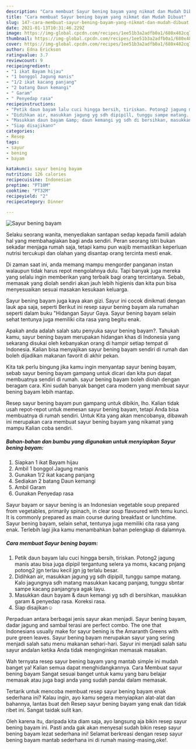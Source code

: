 ```yaml
---
description: "Cara membuat Sayur bening bayam yang nikmat dan Mudah Dibuat"
title: "Cara membuat Sayur bening bayam yang nikmat dan Mudah Dibuat"
slug: 147-cara-membuat-sayur-bening-bayam-yang-nikmat-dan-mudah-dibuat
date: 2021-01-13T10:31:46.229Z
image: https://img-global.cpcdn.com/recipes/1ee51b3a2adfb0a1/680x482cq70/sayur-bening-bayam-foto-resep-utama.jpg
thumbnail: https://img-global.cpcdn.com/recipes/1ee51b3a2adfb0a1/680x482cq70/sayur-bening-bayam-foto-resep-utama.jpg
cover: https://img-global.cpcdn.com/recipes/1ee51b3a2adfb0a1/680x482cq70/sayur-bening-bayam-foto-resep-utama.jpg
author: Edna Erickson
ratingvalue: 3.7
reviewcount: 9
recipeingredient:
- "1 ikat Bayam hijau"
- "1 bonggol Jagung manis"
- "1/2 ikat kacang panjang"
- "2 batang Daun kemangi"
- " Garam"
- " Penyedap rasa"
recipeinstructions:
- "Petik daun bayam lalu cuci hingga bersih, tiriskan. Potong2 jagung manis atau bisa juga dipipil tergantung selera ya moms, kacang pnjang potong2 jgn terlau kecil jgn jg terlalu besar."
- "Didihkan air, masukkan jagung yg sdh dipipill, tunggu sampe matang. Kalo jagungnya sdh matang masukkan kacang panjang, tunggu sbntar sampe kacang panjangnya agak layu."
- "Masukkan daun bayam &amp; daun kemangi yg sdh di bersihkan, masukkan garam &amp; penyedap rasa. Koreksi rasa."
- "Siap disajikan☺️"
categories:
- Resep
tags:
- sayur
- bening
- bayam

katakunci: sayur bening bayam 
nutrition: 126 calories
recipecuisine: Indonesian
preptime: "PT10M"
cooktime: "PT32M"
recipeyield: "2"
recipecategory: Dinner

---
```



![Sayur bening bayam](https://img-global.cpcdn.com/recipes/1ee51b3a2adfb0a1/680x482cq70/sayur-bening-bayam-foto-resep-utama.jpg)

Selaku seorang wanita, menyediakan santapan sedap kepada famili adalah hal yang membahagiakan bagi anda sendiri. Peran seorang istri bukan sekadar menjaga rumah saja, tetapi kamu pun wajib memastikan keperluan nutrisi tercukupi dan olahan yang disantap orang tercinta mesti enak.

Di zaman  saat ini, anda memang mampu mengorder panganan instan walaupun tidak harus repot mengolahnya dulu. Tapi banyak juga mereka yang selalu ingin memberikan yang terbaik bagi orang tercintanya. Sebab, memasak yang diolah sendiri akan jauh lebih higienis dan kita pun bisa menyesuaikan sesuai masakan kesukaan keluarga. 

Sayur bening bayam juga kaya akan gizi. Sayur ini cocok dinikmati dengan lauk apa saja, seperti Berikut ini resep sayur bening bayam ala rumahan seperti dalam buku &#34;Hidangan Sayur Gaya. Sayur bening bayam selain sehat tentunya juga memiliki cita rasa yang begitu enak.

Apakah anda adalah salah satu penyuka sayur bening bayam?. Tahukah kamu, sayur bening bayam merupakan hidangan khas di Indonesia yang sekarang disukai oleh kebanyakan orang di hampir setiap tempat di Indonesia. Kalian bisa menyajikan sayur bening bayam sendiri di rumah dan boleh dijadikan makanan favorit di akhir pekan.

Kita tak perlu bingung jika kamu ingin menyantap sayur bening bayam, sebab sayur bening bayam gampang untuk dicari dan kita pun dapat membuatnya sendiri di rumah. sayur bening bayam boleh diolah dengan beragam cara. Kini sudah banyak banget cara modern yang membuat sayur bening bayam lebih mantap.

Resep sayur bening bayam pun gampang untuk dibikin, lho. Kalian tidak usah repot-repot untuk memesan sayur bening bayam, tetapi Anda bisa membuatnya di rumah sendiri. Untuk Kita yang akan mencobanya, dibawah ini merupakan cara membuat sayur bening bayam yang nikamat yang mampu Kalian coba sendiri.

<!--inarticleads1-->

##### Bahan-bahan dan bumbu yang digunakan untuk menyiapkan Sayur bening bayam:

1. Siapkan 1 ikat Bayam hijau
1. Ambil 1 bonggol Jagung manis
1. Gunakan 1/2 ikat kacang panjang
1. Sediakan 2 batang Daun kemangi
1. Ambil  Garam
1. Gunakan  Penyedap rasa


Sayur bayam or sayur bening is an Indonesian vegetable soup prepared from vegetables, primarily spinach, in clear soup flavoured with temu kunci. It is commonly prepared as main course during breakfast or lunchtime. Sayur bening bayam, selain sehat, tentunya juga memiliki cita rasa yang enak. Terlebih lagi jika kamu menambahkan bahan pelengkap di dalamnya. 

<!--inarticleads2-->

##### Cara membuat Sayur bening bayam:

1. Petik daun bayam lalu cuci hingga bersih, tiriskan. Potong2 jagung manis atau bisa juga dipipil tergantung selera ya moms, kacang pnjang potong2 jgn terlau kecil jgn jg terlalu besar.
1. Didihkan air, masukkan jagung yg sdh dipipill, tunggu sampe matang. Kalo jagungnya sdh matang masukkan kacang panjang, tunggu sbntar sampe kacang panjangnya agak layu.
1. Masukkan daun bayam &amp; daun kemangi yg sdh di bersihkan, masukkan garam &amp; penyedap rasa. Koreksi rasa.
1. Siap disajikan☺️


Perpaduan antara berbagai jenis sayur akan menjadi. Sayur bening bayam, dadar jagung and sambal terasi are perfect combo. The one that Indonesians usually make for sayur bening is the Amaranth Greens with pure green leaves. Sayur bening bayam merupakan sayur yang sering menjadi salah satu menu makanan sehari-hari. Sayur ini menjadi salah satu sayur andalan ketika Anda tidak menginginkan memasak masakan. 

Wah ternyata resep sayur bening bayam yang mantab simple ini mudah banget ya! Kalian semua dapat menghidangkannya. Cara Membuat sayur bening bayam Sangat sesuai banget untuk kamu yang baru belajar memasak atau juga bagi anda yang sudah pandai dalam memasak.

Tertarik untuk mencoba membuat resep sayur bening bayam enak sederhana ini? Kalau ingin, ayo kamu segera menyiapkan alat-alat dan bahannya, lantas buat deh Resep sayur bening bayam yang enak dan tidak ribet ini. Sangat taidak sulit kan. 

Oleh karena itu, daripada kita diam saja, ayo langsung aja bikin resep sayur bening bayam ini. Pasti anda gak akan menyesal sudah bikin resep sayur bening bayam lezat sederhana ini! Selamat berkreasi dengan resep sayur bening bayam mantab sederhana ini di rumah masing-masing,oke!.

